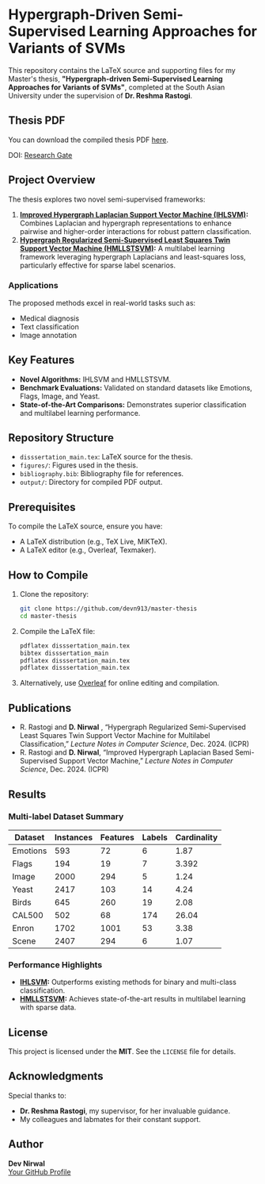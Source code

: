 # Hypergraph-Driven Semi-Supervised Learning Approaches for Variants of SVMs

This repository contains the LaTeX source and supporting files for my Master's thesis, **"Hypergraph-driven Semi-Supervised Learning Approaches for Variants of SVMs"**, completed at the South Asian University under the supervision of **Dr. Reshma Rastogi**.

## Thesis PDF
You can download the compiled thesis PDF [here](output/thesis.pdf).

DOI: [Research Gate](http://dx.doi.org/10.13140/RG.2.2.11547.58401)

## Project Overview

The thesis explores two novel semi-supervised frameworks:
1. **[Improved Hypergraph Laplacian Support Vector Machine (IHLSVM)]((https://doi.org/10.1007/978-3-031-78192-6_16)):** Combines Laplacian and hypergraph representations to enhance pairwise and higher-order interactions for robust pattern classification.
2. **[Hypergraph Regularized Semi-Supervised Least Squares Twin Support Vector Machine (HMLLSTSVM)](https://doi.org/10.1007/978-3-031-78383-8_15):** A multilabel learning framework leveraging hypergraph Laplacians and least-squares loss, particularly effective for sparse label scenarios.

### Applications
The proposed methods excel in real-world tasks such as:
- Medical diagnosis
- Text classification
- Image annotation

## Key Features
- **Novel Algorithms:** IHLSVM and HMLLSTSVM.
- **Benchmark Evaluations:** Validated on standard datasets like Emotions, Flags, Image, and Yeast.
- **State-of-the-Art Comparisons:** Demonstrates superior classification and multilabel learning performance.

## Repository Structure
- `disssertation_main.tex`: LaTeX source for the thesis.
- `figures/`: Figures used in the thesis.
- `bibliography.bib`: Bibliography file for references.
- `output/`: Directory for compiled PDF output.

## Prerequisites
To compile the LaTeX source, ensure you have:
- A LaTeX distribution (e.g., TeX Live, MiKTeX).
- A LaTeX editor (e.g., Overleaf, Texmaker).

## How to Compile
1. Clone the repository:
   ```bash
   git clone https://github.com/devn913/master-thesis
   cd master-thesis
   ```
2. Compile the LaTeX file:
   ```bash
   pdflatex disssertation_main.tex
   bibtex disssertation_main
   pdflatex disssertation_main.tex
   pdflatex disssertation_main.tex
   ```
3. Alternatively, use [Overleaf](https://www.overleaf.com/) for online editing and compilation.

## Publications
- R. Rastogi and **D. Nirwal** , “Hypergraph Regularized Semi-Supervised Least Squares Twin Support Vector Machine for Multilabel Classification,” *Lecture Notes in Computer Science*, Dec. 2024. (ICPR)
- R. Rastogi and **D. Nirwal**, “Improved Hypergraph Laplacian Based Semi-Supervised Support Vector Machine,” *Lecture Notes in Computer Science*, Dec. 2024. (ICPR)

## Results
### Multi-label Dataset Summary
| Dataset  | Instances | Features | Labels | Cardinality |
|----------|-----------|----------|--------|-------------|
| Emotions | 593       | 72       | 6      | 1.87        |
| Flags    | 194       | 19       | 7      | 3.392       |
| Image    | 2000      | 294      | 5      | 1.24        |
| Yeast    | 2417      | 103      | 14     | 4.24        |
| Birds    | 645       | 260      | 19     | 2.08        |
| CAL500   | 502       | 68       | 174    | 26.04       |
| Enron    | 1702      | 1001     | 53     | 3.38        |
| Scene    | 2407      | 294      | 6      | 1.07        |

### Performance Highlights
- **[IHLSVM](https://doi.org/10.1007/978-3-031-78192-6_16):** Outperforms existing methods for binary and multi-class classification.
- **[HMLLSTSVM](https://doi.org/10.1007/978-3-031-78383-8_15):** Achieves state-of-the-art results in multilabel learning with sparse data.

## License
This project is licensed under the **MIT**. See the `LICENSE` file for details.

## Acknowledgments
Special thanks to:
- **Dr. Reshma Rastogi**, my supervisor, for her invaluable guidance.
- My colleagues and labmates for their constant support.

## Author
**Dev Nirwal**  
[Your GitHub Profile](https://github.com/devn913)
